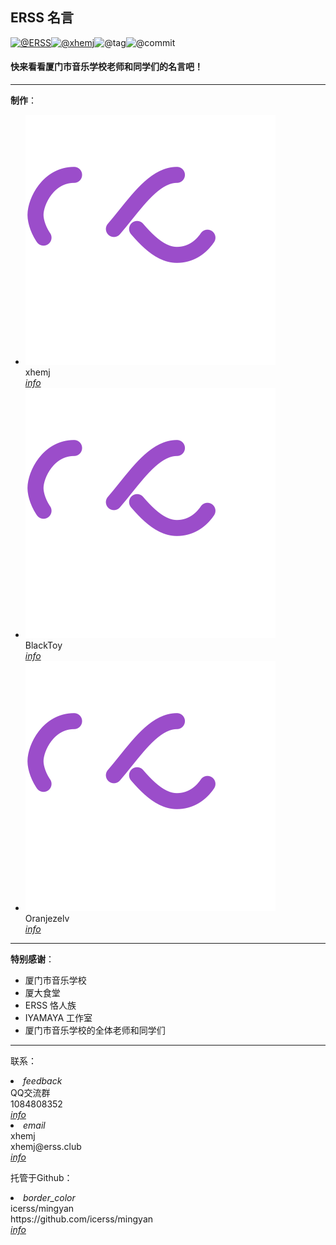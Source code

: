<!-- Start about.md -->
## ERSS 名言

[![@ERSS](https://badgen.net/badge/icon/ERSS?icon=bitcoin-lightning&amp;label)](https://github.com/icerss/mingyan)[![@xhemj](https://badgen.net/badge/icon/xhemj/mingyan?icon=github&amp;label)](https://github.com/xhemj)![@tag](https://badgen.net/github/tag/xhemj/mingyan)![@commit](https://badgen.net/github/last-commit/xhemj/mingyan)

#### 快来看看厦门市音乐学校老师和同学们的名言吧！
---
**制作**：
<ul class="mdui-list">
  <li class="mdui-list-item mdui-ripple" >
      <div class="mdui-list-item-avatar" onclick="_mingyan.checkFaceClickTime('xhemj')"><img class="lazyload" src="./src/loading.svg" data-src="https://s-sh-1943-pic1.oss.dogecdn.com/2020/11/01/cSEzu59fHmlyDqT.png"/></div>
      <div class="mdui-list-item-content">xhemj</div>
      <a href="https://space.bilibili.com/226208916"><i class="mdui-list-item-icon mdui-icon material-icons">info</i></a>
  </li>
    <li class="mdui-list-item mdui-ripple" >
      <div class="mdui-list-item-avatar" onclick="_mingyan.checkFaceClickTime('BlackToy')"><img class="lazyload" src="./src/loading.svg" data-src="https://s-sh-1943-pic1.oss.dogecdn.com/2020/11/01/pzaTck9KuqJdHyv.jpg"/></div>
      <div class="mdui-list-item-content">BlackToy</div>
      <a href="https://space.bilibili.com/337073401"><i class="mdui-list-item-icon mdui-icon material-icons">info</i></a>
  </li>
    <li class="mdui-list-item mdui-ripple" >
      <div class="mdui-list-item-avatar" onclick="_mingyan.checkFaceClickTime('Oranjezelv')"><img class="lazyload" src="./src/loading.svg" data-src="https://s-sh-1943-pic1.oss.dogecdn.com/2020/11/01/ejgOW7QY8MFmDU5.jpg"/></div>
      <div class="mdui-list-item-content">Oranjezelv</div>
      <a href="https://space.bilibili.com/368095014"><i class="mdui-list-item-icon mdui-icon material-icons">info</i></a>
  </li>
</ul>

---

**特别感谢**：
<ul class="mdui-list">
  <li class="mdui-list-item mdui-ripple" >
      <div class="mdui-list-item-content">厦门市音乐学校</div>
  </li>
  <li class="mdui-list-item mdui-ripple" >
      <div class="mdui-list-item-content">厦大食堂</div>
  </li>
  <li class="mdui-list-item mdui-ripple" >
      <div class="mdui-list-item-content">ERSS 恪人族</div>
  </li>
  <li class="mdui-list-item mdui-ripple" >
      <div class="mdui-list-item-content">IYAMAYA 工作室</div>
  </li>
  <li class="mdui-list-item mdui-ripple" >
      <div class="mdui-list-item-content">厦门市音乐学校的全体老师和同学们</div>
  </li>
</ul>

---
联系：

  <li class="mdui-list-item mdui-ripple">
    <i class="mdui-list-item-icon mdui-icon material-icons mdui-text-color-purple-400">feedback</i>
    <div class="mdui-list-item-content">
      <div class="mdui-list-item-title">QQ交流群</div>
      <div class="mdui-list-item-text">1084808352</div>
      </div><a href="https://jq.qq.com/?_wv=1027&k=jKy2qW7R"><i class="mdui-list-item-icon mdui-icon material-icons">info</i></a>
  </li>
  <li class="mdui-list-item mdui-ripple">
    <i class="mdui-list-item-icon mdui-icon material-icons mdui-text-color-purple-400">email</i>
    <div class="mdui-list-item-content">
      <div class="mdui-list-item-title">xhemj</div>
      <div class="mdui-list-item-text">xhemj@erss.club</div>
      </div><a href="mailto:xhemj@erss.club"><i class="mdui-list-item-icon mdui-icon material-icons">info</i></a>
  </li>


托管于Github：

  <li class="mdui-list-item mdui-ripple">
    <i class="mdui-list-item-icon mdui-icon material-icons mdui-text-color-purple">border_color</i>
    <div class="mdui-list-item-content">
      <div class="mdui-list-item-title">icerss/mingyan</div>
      <div class="mdui-list-item-text">https://github.com/icerss/mingyan</div>
      </div><a href="https://github.com/icerss/mingyan"><i class="mdui-list-item-icon mdui-icon material-icons">info</i></a>
  </li>

<script>lazyload()</script>
<!-- End about.md -->
